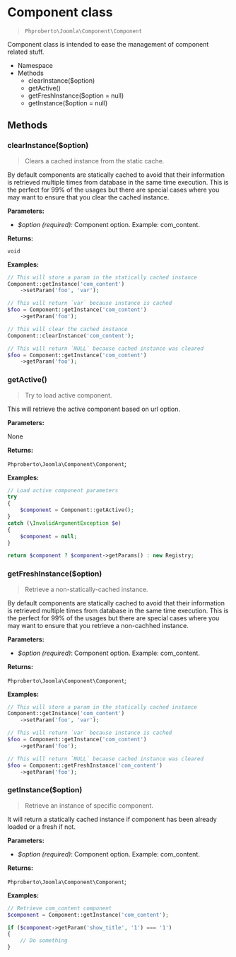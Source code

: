 # Component class

> `Phproberto\Joomla\Component\Component`

Component class is intended to ease the management of component related stuff.  

* Namespace
* Methods
    * clearInstance($option)
    * getActive()
    * getFreshInstance($option = null)
    * getInstance($option = null)

## Methods

### clearInstance($option)

> Clears a cached instance from the static cache. 

By default components are statically cached to avoid that their information is retrieved multiple times from database in the same time execution. This is the perfect for 99% of the usages but there are special cases where you may want to ensure that you clear the cached instance. 

**Parameters:**

* *$option (required):* Component option. Example: com_content.

**Returns:**

`void`

**Examples:**

```php
// This will store a param in the statically cached instance
Component::getInstance('com_content')
    ->setParam('foo', 'var');

// This will return `var` because instance is cached
$foo = Component::getInstance('com_content')
    ->getParam('foo');

// This will clear the cached instance
Component::clearInstance('com_content');

// This will return `NULL` because cached instance was cleared
$foo = Component::getInstance('com_content')
    ->getParam('foo');
```

### getActive()

> Try to load active component.

This will retrieve the active component based on url option. 

**Parameters:**

None

**Returns:**

`Phproberto\Joomla\Component\Component`;

**Examples:**

```php
// Load active component parameters
try
{
    $component = Component::getActive();
}
catch (\InvalidArgumentException $e)
{
    $component = null;
}

return $component ? $component->getParams() : new Registry;
```

### getFreshInstance($option)

> Retrieve a non-statically-cached instance.

By default components are statically cached to avoid that their information is retrieved multiple times from database in the same time execution. This is the perfect for 99% of the usages but there are special cases where you may want to ensure that you retrieve a non-cachhed instance. 

**Parameters:**

* *$option (required)*: Component option. Example: com_content.

**Returns:**

`Phproberto\Joomla\Component\Component`;

**Examples:**

```php
// This will store a param in the statically cached instance
Component::getInstance('com_content')
    ->setParam('foo', 'var');

// This will return `var` because instance is cached
$foo = Component::getInstance('com_content')
    ->getParam('foo');

// This will return `NULL` because cached instance was cleared
$foo = Component::getFreshInstance('com_content')
    ->getParam('foo');
```

### getInstance($option)

> Retrieve an instance of specific component.

It will return a statically cached instance if component has been already loaded or a fresh if not.

**Parameters:**

* *$option (required)*: Component option. Example: com_content.

**Returns:**

`Phproberto\Joomla\Component\Component`;

**Examples:**

```php
// Retrieve com_content component
$component = Component::getInstance('com_content');

if ($component->getParam('show_title', '1') === '1')
{
    // Do something
}
```